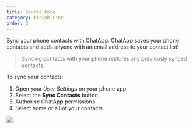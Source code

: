 ```yaml
---
title: Source Code
category: Finish Line
order: 3
---
```


Sync your phone contacts with ChatApp. ChatApp saves your phone contacts and adds anyone with an email address to your contact list!

> Syncing contacts with your phone restores any previously synced contacts.

To sync your contacts:

1. Open your *User Settings* on your phone app
2. Select the **Sync Contacts** button
3. Authorise ChatApp permissions
4. Select some or all of your contacts

![](//placehold.it/800x600)
